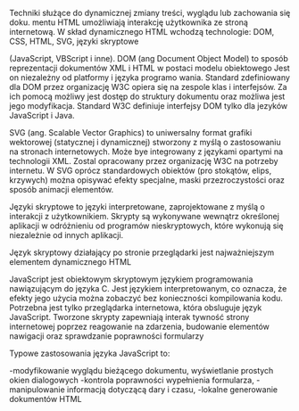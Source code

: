 
Techniki służące do dynamicznej zmiany treści, wyglądu lub zachowania się doku. mentu HTML umożliwiają interakcję użytkownika ze stroną internetową. W skład dynamicznego HTML wchodzą technologie: DOM, CSS, HTML, SVG, języki skryptowe

(JavaScript, VBScript i inne). DOM (ang Document Object Model) to sposób reprezentacji dokumentów XML i HTML w postaci modelu obiektowego Jest on niezależny od platformy i języka programo wania. Standard zdefiniowany dla DOM przez organizację W3C opiera się na zespole klas i interfejsów. Za ich pomocą możliwy jest dostęp do struktury dokumentu oraz możliwa jest jego modyfikacja. Standard W3C definiuje interfejsy DOM tylko dla jezyków JavaScript i Java.

SVG (ang. Scalable Vector Graphics) to uniwersalny format grafiki wektorowej (statycznej i dynamicznej) stworzony z myślą o zastosowaniu na stronach internetowych. Może bye integrowany z językami opartymi na technologii XML. Zostal opracowany przez organizację W3C na potrzeby internetu. W SVG oprócz standardowych obiektów (pro stokątów, elips, krzywych) można opisywać efekty specjalne, maski przezroczystości oraz sposób animacji elementów.

Języki skryptowe to języki interpretowane, zaprojektowane z myślą o interakcji z użytkownikiem. Skrypty są wykonywane wewnątrz określonej aplikacji w odróżnieniu od programów nieskryptowych, które wykonują się niezależnie od innych aplikacji.

Język skryptowy działający po stronie przeglądarki jest najważniejszym elementem dynamicznego HTML


JavaScript jest obiektowym skryptowym językiem programowania nawiązującym do języka C. Jest językiem interpretowanym, co oznacza, że efekty jego użycia można zobaczyć bez konieczności kompilowania kodu. Potrzebna jest tylko przeglądarka internetowa, która obsluguje język JavaScript. Tworzone skrypty zapewniają interak tywność strony internetowej poprzez reagowanie na zdarzenia, budowanie elementów nawigacji oraz sprawdzanie poprawności formularzy


Typowe zastosowania języka JavaScript to:

-modyfikowanie wyglądu bieżącego dokumentu, wyświetlanie prostych okien dialogowych
-kontrola poprawności wypełnienia formularza,
-manipulowanie informacją dotyczącą dary i czasu,
-lokalne generowanie dokumentów HTML
